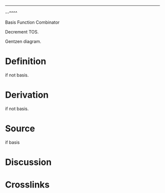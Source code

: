 ------------------------------------------------------------------------

\--\^\^\^\^

Basis Function Combinator

Decrement TOS.

Gentzen diagram.

# Definition

if not basis.

# Derivation

if not basis.

# Source

if basis

# Discussion

# Crosslinks
